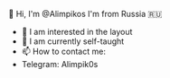 👋 Hi, I'm @Alimpikos
  I'm from Russia 🇷🇺
- 👀 I am interested in the layout
- 🌱 I am currently self-taught
- 📫 How to contact me:
- Telegram: Alimpik0s

<!---
Alimpikos/Alimpikos is a ✨ special ✨ repository because its `README.md` (this file) appears on your GitHub profile.
You can click the Preview link to take a look at your changes.
--->
